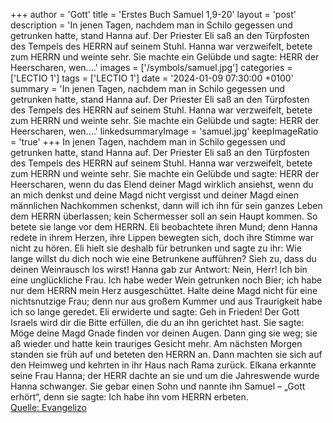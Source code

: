 +++
author = 'Gott'
title = 'Erstes Buch Samuel 1,9-20'
layout = 'post'
description = 'In jenen Tagen, nachdem man in Schilo gegessen und getrunken hatte, stand Hanna auf. Der Priester Eli saß an den Türpfosten des Tempels des HERRN auf seinem Stuhl. Hanna war verzweifelt, betete zum HERRN und weinte sehr. Sie machte ein Gelübde und sagte: HERR der Heerscharen, wen....'
images = ['/symbols/samuel.jpg']
categories = ['LECTIO 1']
tags = ['LECTIO 1']
date = '2024-01-09 07:30:00 +0100'
summary = 'In jenen Tagen, nachdem man in Schilo gegessen und getrunken hatte, stand Hanna auf. Der Priester Eli saß an den Türpfosten des Tempels des HERRN auf seinem Stuhl. Hanna war verzweifelt, betete zum HERRN und weinte sehr. Sie machte ein Gelübde und sagte: HERR der Heerscharen, wen....'
linkedsummaryImage = 'samuel.jpg'
keepImageRatio = 'true'
+++
In jenen Tagen, nachdem man in Schilo gegessen und getrunken hatte, stand Hanna auf. Der Priester Eli saß an den Türpfosten des Tempels des HERRN auf seinem Stuhl.
Hanna war verzweifelt, betete zum HERRN und weinte sehr.
Sie machte ein Gelübde und sagte: HERR der Heerscharen, wenn du das Elend deiner Magd wirklich ansiehst, wenn du an mich denkst und deine Magd nicht vergisst und deiner Magd einen männlichen Nachkommen schenkst, dann will ich ihn für sein ganzes Leben dem HERRN überlassen; kein Schermesser soll an sein Haupt kommen.<!--more-->
So betete sie lange vor dem HERRN. Eli beobachtete ihren Mund;
denn Hanna redete in ihrem Herzen, ihre Lippen bewegten sich, doch ihre Stimme war nicht zu hören. Eli hielt sie deshalb für betrunken
und sagte zu ihr: Wie lange willst du dich noch wie eine Betrunkene aufführen? Sieh zu, dass du deinen Weinrausch los wirst!
Hanna gab zur Antwort: Nein, Herr! Ich bin eine unglückliche Frau. Ich habe weder Wein getrunken noch Bier; ich habe nur dem HERRN mein Herz ausgeschüttet.
Halte deine Magd nicht für eine nichtsnutzige Frau; denn nur aus großem Kummer und aus Traurigkeit habe ich so lange geredet.
Eli erwiderte und sagte: Geh in Frieden! Der Gott Israels wird dir die Bitte erfüllen, die du an ihn gerichtet hast.
Sie sagte: Möge deine Magd Gnade finden vor deinen Augen. Dann ging sie weg; sie aß wieder und hatte kein trauriges Gesicht mehr.
Am nächsten Morgen standen sie früh auf und beteten den HERRN an. Dann machten sie sich auf den Heimweg und kehrten in ihr Haus nach Rama zurück. Elkana erkannte seine Frau Hanna; der HERR dachte an sie
und um die Jahreswende wurde Hanna schwanger. Sie gebar einen Sohn und nannte ihn Samuel – „Gott erhört“, denn sie sagte: Ich habe ihn vom HERRN erbeten.<br> [Quelle: Evangelizo](https://evangeliumtagfuertag.org/DE/gospel)